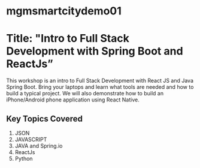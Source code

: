 # mgmsmartcitydemo01

<h1>Title: "Intro to Full Stack Development with Spring Boot and ReactJs”</h1>
<P>
This workshop is an intro to Full Stack Development with React JS and Java Spring Boot.  Bring your laptops and learn what tools are needed and how to build a typical project.  We will also demonstrate how to build an iPhone/Android phone application using React Native.
</p>

<H2>Key Topics Covered</H2>
<OL>
<LI>JSON</LI>
<LI>JAVASCRIPT</LI>
<LI>JAVA and Spring.io</LI>
<LI>ReactJs</LI>
<LI>Python</LI>
</OL>
